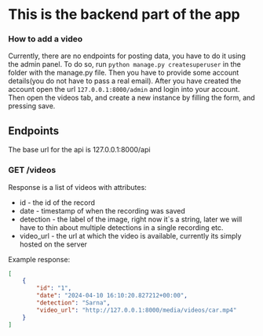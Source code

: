 # This is the backend part of the app

### How to add a video

Currently, there are no endpoints for posting data, you have to do it using the admin panel.
To do so, run ```python manage.py createsuperuser``` in the folder with the manage.py file.
Then you have to provide some account details(you do not have to pass a real email). After you have created the account
open the url ```127.0.0.1:8000/admin``` and login into your account. Then open the videos tab, and create a new instance
by filling the form, and pressing save.

## Endpoints
The base url for the api is 127.0.0.1:8000/api

### GET /videos
Response is a list of videos with attributes:
- id - the id of the record
- date - timestamp of when the recording was saved
- detection - the label of the image, right now it`s a string, later we will have to thin about multiple detections in a
single recording etc.
- video_url - the url at which the video is available, currently its simply hosted on the server

Example response:

```json
[
    {
        "id": "1",
        "date": "2024-04-10 16:10:20.827212+00:00",
        "detection": "Sarna",
        "video_url": "http://127.0.0.1:8000/media/videos/car.mp4"
    }
]
```